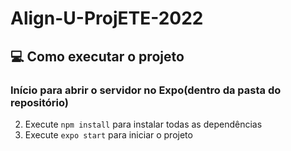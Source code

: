 # Align-U-ProjETE-2022

## 💻 Como executar o projeto


### Início para abrir o servidor no Expo(dentro da pasta do repositório)

2. Execute `npm install` para instalar todas as dependências
3. Execute `expo start` para iniciar o projeto

